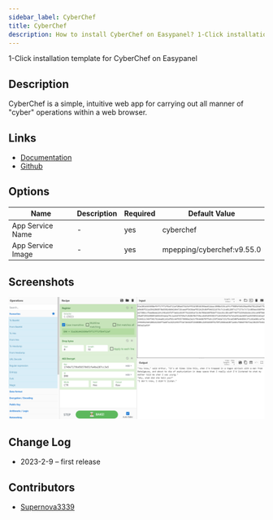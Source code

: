 ```yaml
---
sidebar_label: CyberChef
title: CyberChef
description: How to install CyberChef on Easypanel? 1-Click installation template for CyberChef on Easypanel
---
```


<!-- generated -->

1-Click installation template for CyberChef on Easypanel

## Description

CyberChef is a simple, intuitive web app for carrying out all manner of "cyber" operations within a web browser.

## Links

- [Documentation](https://github.com/gchq/CyberChef/wiki)
- [Github](https://github.com/gchq/CyberChef)

## Options

Name | Description | Required | Default Value
-|-|-|-
App Service Name | - | yes | cyberchef
App Service Image | - | yes | mpepping/cyberchef:v9.55.0

## Screenshots

![CyberChef Screenshot](./assets/screenshot.png)

## Change Log

- 2023-2-9 – first release

## Contributors

- [Supernova3339](https://github.com/Supernova3339)
